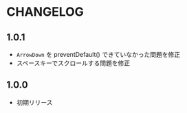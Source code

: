# CHANGELOG

## 1.0.1
* `ArrowDown` を preventDefault() できていなかった問題を修正
* スペースキーでスクロールする問題を修正

## 1.0.0
* 初期リリース
